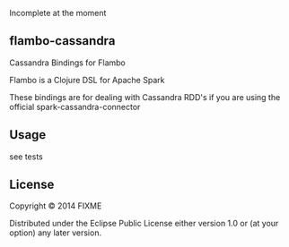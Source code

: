 Incomplete at the moment

## flambo-cassandra

Cassandra Bindings for Flambo

Flambo is a Clojure DSL for Apache Spark

These bindings are for dealing with Cassandra RDD's if you are using the official spark-cassandra-connector


## Usage

see tests 

## License

Copyright © 2014 FIXME

Distributed under the Eclipse Public License either version 1.0 or (at
your option) any later version.
